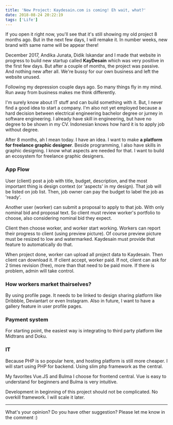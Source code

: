 ```yaml
---
title: 'New Project: Kaydesain.com is coming! Eh wait, what?'
date: 2018-08-24 20:22:19
tags: ['Life']
---
```


If you open it right now, you'll see that it's still showing my old project 8 months ago. But in the next few days, I will remake it. In number weeks, new brand with same name will be appear there!

<!-- more -->

December 2017, Andika Junata, Didik Iskandar and I made that website in progress to build new startup called **KayDesain** which was very positive in the first few days. But after a couple of months, the project was passive. And nothing new after all. We're bussy for our own business and left the website unused.

Following my depression couple days ago. So many things fly in my mind. Run away from business makes me think differently.

I'm surely know about IT stuff and can build something with it. But, I never find a good idea to start a company. I'm also not yet employed because a hard decision between electrical engineering bachelor degree or jurney in software engineering. I already have skill in engineering, but have no degree to be shown in my CV. Indonesian knows how hard it is to apply job without degree.

After 8 months, ah I mean today. I have an idea. I want to make **a platform for freelance graphic designer**. Beside programming, I also have skills in graphic designing. I know what aspects are needed for that. I want to build an ecosystem for freelance graphic designers.

### App Flow

User (client) post a job with title, budget, description, and the most important thing is design context (or 'aspects' in my design). That job will be listed on job list. Then, job owner can pay the budget to label the job as 'ready'.

Another user (worker) can submit a proposal to apply to that job. With only nominal bid and proposal text. So client must review worker's portfolio to choose, also considering nominal bid they expect.

Client then choose worker, and worker start working. Workers can report their progress to client (using preview picture). Of course preview picture must be resized to low and watermarked. Kaydesain must provide that feature to automatically do that.

When project done, worker can upload all project data to Kaydesain. Then client can download it. If client accept, worker paid. If not, client can ask for 2 times revision (free), more than that need to be paid more. If there is problem, admin will take control.

### How workers market thairselves?

By using profile page. It needs to be linked to design sharing platform like Dribbble, Deviantart or even Instagram. Also in future, I want to have a gallery feature in user profile pages.

### Payment system

For starting point, the easiest way is integrating to third party platform like Midtrans and Doku.

### IT

Because PHP is so popular here, and hosting platform is still more cheaper. I will start using PHP for backend. Using slim php framework as the central.

My favorites Vue.JS and Bulma I choose for frontend central. Vue is easy to understand for beginners and Bulma is very intuitive.

Development in beginning of this project should not be complicated. No overkill framework. I will scale it later.
___

What's your opinion? Do you have other suggestion? Please let me know in the comment :)
